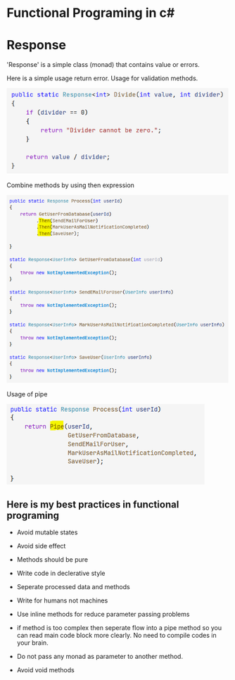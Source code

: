 # Functional Programing in c#

Response<TValue>
==============

'Response<TValue>' is a simple class (monad) that contains value or errors.

Here is a simple usage return error. Usage for validation methods.

![](./doc/DivideByZero.png)

Combine methods by using then expression

![](./doc/UsegeOfThen.png)

Usage of pipe

![](./doc/UsageOfPipe.png)


Here is my best practices in functional programing
--------------------------------------------------

- Avoid mutable states

- Avoid side effect

- Methods should be pure

- Write code in declerative style

- Seperate processed data and methods

- Write for humans not machines

- Use inline methods for reduce parameter passing problems

- if method is too complex then seperate flow into a pipe method so you can read main code block more clearly. No need to compile codes in your brain.

- Do not pass any monad as parameter to another method.

- Avoid void methods